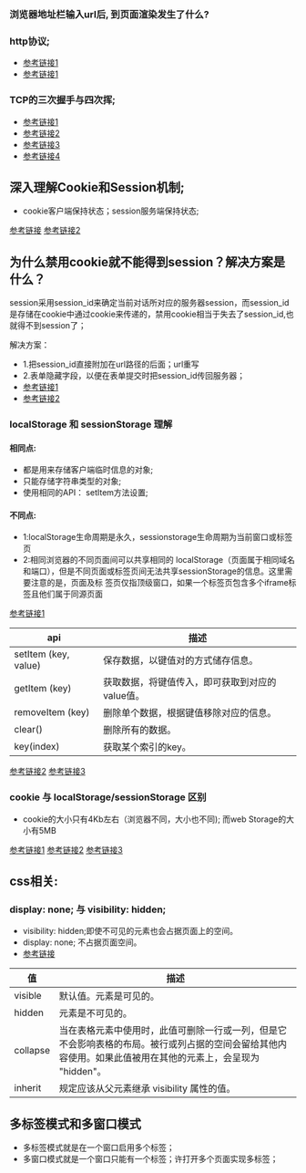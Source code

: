 ### 浏览器地址栏输入url后, 到页面渲染发生了什么?


### http协议;
* [参考链接1](https://www.cnblogs.com/zhou-test/p/9803478.html)
* [参考链接1](https://www.cnblogs.com/sunny-sl/p/6529830.html)


### TCP的三次握手与四次挥;
* [参考链接1](https://www.cnblogs.com/crazytata/p/9086732.html)
* [参考链接2](https://blog.csdn.net/qq_38950316/article/details/81087809)
* [参考链接3](https://www.jianshu.com/p/ed254fd97125)
* [参考链接4](https://baijiahao.baidu.com/s?id=1618114723935605183&wfr=spider&for=pc)

深入理解Cookie和Session机制;
-------------------------
* cookie客户端保持状态；session服务端保持状态;

[参考链接](https://www.cnblogs.com/pengc/p/8714475.html)
[参考链接2](https://www.jianshu.com/p/b5efddc433f5)

为什么禁用cookie就不能得到session？解决方案是什么？
----------------------------------------------
session采用session_id来确定当前对话所对应的服务器session，而session_id是存储在cookie中通过cookie来传递的，禁用cookie相当于失去了session_id,也就得不到session了；

解决方案：
* 1.把session_id直接附加在url路径的后面；url重写
* 2.表单隐藏字段，以便在表单提交时把session_id传回服务器；
* [参考链接1](https://blog.csdn.net/cckevincyh/article/details/52494014)
* [参考链接2](https://blog.csdn.net/ai_shuyingzhixia/article/details/80778183)

### localStorage 和 sessionStorage 理解
#### 相同点:
* 都是用来存储客户端临时信息的对象;
* 只能存储字符串类型的对象;
* 使用相同的API： setItem方法设置;
#### 不同点:
* 1:localStorage生命周期是永久，sessionstorage生命周期为当前窗口或标签页
* 2:相同浏览器的不同页面间可以共享相同的 localStorage（页面属于相同域名和端口），但是不同页面或标签页间无法共享sessionStorage的信息。这里需要注意的是，页面及标 签页仅指顶级窗口，如果一个标签页包含多个iframe标签且他们属于同源页面

[参考链接1](https://www.jianshu.com/p/65e3fb47a23a)

| api | 描述 |
| --- | ------ |
| setItem (key, value) | 保存数据，以键值对的方式储存信息。 |
| getItem (key) | 获取数据，将键值传入，即可获取到对应的value值。 |
| removeItem (key) | 删除单个数据，根据键值移除对应的信息。 |
| clear() | 删除所有的数据。 |
| key(index) | 获取某个索引的key。 |

[参考链接2](https://blog.csdn.net/sskk1118/article/details/78865520)
[参考链接3](https://www.jianshu.com/p/700f5a290c8c)

### cookie 与 localStorage/sessionStorage 区别
* cookie的大小只有4Kb左右（浏览器不同，大小也不同); 而web Storage的大小有5MB

[参考链接1](https://www.cnblogs.com/8023-CHD/p/10944760.html)
[参考链接2](https://blog.csdn.net/hjc256/article/details/88789196)
[参考链接3](https://www.jianshu.com/p/701ea9950f6d)

## css相关:
### display: none; 与 visibility: hidden;
* visibility: hidden;即使不可见的元素也会占据页面上的空间。
* display: none; 不占据页面空间。
* [参考链接](https://www.w3school.com.cn/cssref/pr_class_visibility.asp)

| 值 | 描述 |
| --- | ------ |
| visible | 默认值。元素是可见的。 |
| hidden | 元素是不可见的。 |
| collapse | 当在表格元素中使用时，此值可删除一行或一列，但是它不会影响表格的布局。被行或列占据的空间会留给其他内容使用。如果此值被用在其他的元素上，会呈现为 "hidden"。 |
| inherit | 规定应该从父元素继承 visibility 属性的值。 |


多标签模式和多窗口模式
--------------------
* 多标签模式就是在一个窗口启用多个标签；
* 多窗口模式就是一个窗口只能有一个标签；许打开多个页面实现多标签；
